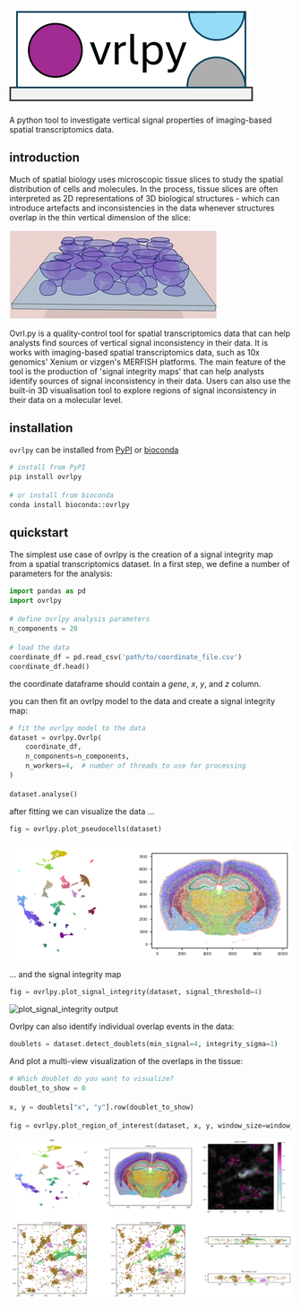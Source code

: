 
<!-- include image 'documentation/resources/ovrlpy-logo.png -->
![ovrlpy logo](docs/resources/ovrlpy-logo.png)

A python tool to investigate vertical signal properties of imaging-based spatial transcriptomics data.

## introduction

Much of spatial biology uses microscopic tissue slices to study the spatial distribution of cells and molecules. In the process, tissue slices are often interpreted as 2D representations of 3D biological structures - which can introduce artefacts and inconsistencies in the data whenever structures overlap in the thin vertical dimension of the slice:

![3D slice visualization](docs/resources/cell_overlap_visualization.jpg)

Ovrl.py is a quality-control tool for spatial transcriptomics data that can help analysts find sources of vertical signal inconsistency in their data.
It is works with imaging-based spatial transcriptomics data, such as 10x genomics' Xenium or vizgen's MERFISH platforms.
The main feature of the tool is the production of 'signal integrity maps' that can help analysts identify sources of signal inconsistency in their data.
Users can also use the built-in 3D visualisation tool to explore regions of signal inconsistency in their data on a molecular level.

## installation

`ovrlpy` can be installed from [PyPI](https://pypi.org/project/ovrlpy/) or
[bioconda](https://bioconda.github.io/recipes/ovrlpy/README.html)

```bash
# install from PyPI
pip install ovrlpy

# or install from bioconda
conda install bioconda::ovrlpy
```

## quickstart

The simplest use case of ovrlpy is the creation of a signal integrity map from a spatial transcriptomics dataset.
In a first step, we define a number of parameters for the analysis:

```python
import pandas as pd
import ovrlpy

# define ovrlpy analysis parameters
n_components = 20

# load the data
coordinate_df = pd.read_csv('path/to/coordinate_file.csv')
coordinate_df.head()
```

the coordinate dataframe should contain a *gene*, *x*, *y*, and *z* column.

you can then fit an ovrlpy model to the data and create a signal integrity map:

```python
# fit the ovrlpy model to the data
dataset = ovrlpy.Ovrlp(
    coordinate_df,
    n_components=n_components,
    n_workers=4,  # number of threads to use for processing
)

dataset.analyse()
```

after fitting we can visualize the data ...

```python
fig = ovrlpy.plot_pseudocells(dataset)
```
![plot_fit output](docs/resources/plot_fit.png)


... and the signal integrity map

```python
fig = ovrlpy.plot_signal_integrity(dataset, signal_threshold=4)
```

![plot_signal_integrity output](docs/resources/xenium_integrity_with_highlights.svg)

Ovrlpy can also identify individual overlap events in the data:

```python
doublets = dataset.detect_doublets(min_signal=4, integrity_sigma=1)
```

And plot a multi-view visualization of the overlaps in the tissue:

```python
# Which doublet do you want to visualize?
doublet_to_show = 0

x, y = doublets["x", "y"].row(doublet_to_show)

fig = ovrlpy.plot_region_of_interest(dataset, x, y, window_size=window_size)
```

![plot_region_of_interest output](docs/resources/plot_roi.png)
